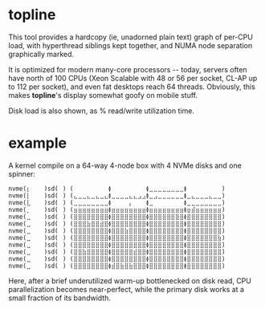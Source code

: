 topline
=======

This tool provides a hardcopy (ie, unadorned plain text) graph of per-CPU
load, with hyperthread siblings kept together, and NUMA node separation
graphically marked.

It is optimized for modern many-core processors -- today, servers often have
north of 100 CPUs (Xeon Scalable with 48 or 56 per socket, CL-AP up to 112
per socket), and even fat desktops reach 64 threads.  Obviously, this makes
**topline**'s display somewhat goofy on mobile stuff.

Disk load is also shown, as % read/write utilization time.

example
=======

A kernel compile on a 64-way 4-node box with 4 NVMe disks and one spinner:
```
nvme(⡆⠀⠀⠀)sd(⠀) (⠀⠀⠀⠀⠀⠀⠀⠀≬⠀⠀⠀⠀⠀⠀⠀⠀≬⣀⣀⣀⣀⣀⣀⣀⣀≬⠀⠀⠀⠀⠀⠀⠀⠀)
nvme(⡇⠀⠀⠀)sd(⠀) (⣄⣀⣀⣄⣀⣄⣀⣄≬⣀⣀⣀⣀⣄⣄⣠⣠≬⣀⣠⣀⣀⣀⣀⣀⣀≬⣀⣄⣀⣀⣀⣄⣀⣀)
nvme(⣇⠀⠀⠀)sd(⠀) (⣀⣀⣀⣀⣀⣀⣀⣀≬⠀⠀⠀⠀⡄⠀⠀⠀≬⣀⠀⠀⠀⠀⠀⠀⠀≬⣀⣀⣀⣀⣀⣀⣀⣀)
nvme(⡀⠀⠀⠀)sd(⠀) (⣶⣶⣶⣶⣶⣶⣶⣶≬⣶⣶⣶⣶⣶⣶⣶⣶≬⣶⣶⣶⣶⣶⣶⣶⣶≬⣶⣾⣶⣶⣶⣶⣶⣶)
nvme(⣀⠀⠀⠀)sd(⠀) (⣿⣿⣿⣿⣿⣿⣿⣿≬⣿⣿⣿⣿⣿⣿⣿⣿≬⣿⣿⣿⣿⣿⣿⣿⣿≬⣿⣿⣿⣿⣿⣿⣿⣿)
nvme(⣀⠀⠀⠀)sd(⠀) (⣿⣿⣿⣷⣿⣿⣾⣿≬⣿⣿⣿⣿⣿⣿⣿⣿≬⣿⣿⣿⣿⣿⣿⣿⣿≬⣿⣿⣿⣿⣿⣿⣿⣿)
nvme(⣀⠀⠀⠀)sd(⠀) (⣿⣿⣿⣿⣿⣿⣿⣿≬⣿⣿⣿⣷⣿⣿⣿⣿≬⣿⣿⣿⣿⣿⣿⣿⣿≬⣿⣿⣿⣿⣿⣿⣿⣿)
nvme(⣀⠀⠀⠀)sd(⠀) (⣿⣿⣿⣿⣿⣿⣿⣿≬⣿⣿⣿⣿⣿⣿⣿⣿≬⣿⣿⣿⣿⣿⣿⣿⣿≬⣿⣿⣿⣿⣿⣿⣿⣷)
nvme(⣀⠀⠀⠀)sd(⠀) (⣿⣿⣿⣿⣿⣿⣿⣿≬⣿⣿⣿⣿⣿⣿⣿⣿≬⣿⣿⣿⣿⣿⣿⣿⣿≬⣿⣿⣿⣿⣿⣿⣿⣿)
nvme(⣀⠀⠀⠀)sd(⠀) (⣿⣿⣷⣿⣿⣿⣿⣿≬⣿⣿⣿⣿⣿⣾⣿⣿≬⣿⣿⣿⣿⣿⣿⣿⣿≬⣿⣿⣿⣿⣿⣿⣿⣿)
nvme(⣀⠀⠀⠀)sd(⠀) (⣿⣿⣿⣿⣿⣿⣿⣿≬⣿⣿⣿⣿⣿⣿⣿⣿≬⣿⣿⣿⣿⣿⣿⣿⣿≬⣿⣿⣿⣿⣿⣿⣿⣿)
nvme(⣀⠀⠀⠀)sd(⠀) (⣿⣿⣿⣿⣿⣿⣿⣿≬⣾⣿⣷⣿⣷⣿⣿⣿≬⣿⣿⣿⣿⣿⣿⣿⣿≬⣿⣿⣿⣿⣿⣿⣿⣿)
```
Here, after a brief underutilized warm-up bottlenecked on disk read, CPU
parallelization becomes near-perfect, while the primary disk works at
a small fraction of its bandwidth.
